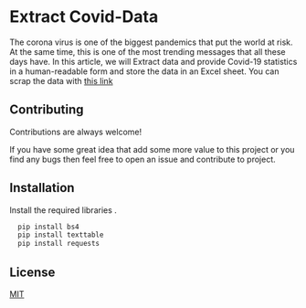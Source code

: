 
# Extract Covid-Data

The corona virus is one of the biggest pandemics that put the world at risk. At the same time, this is one of the most trending messages that all these days have. In this article, we will Extract data and provide Covid-19 statistics in a human-readable form and store the data in an Excel sheet. You can scrap the data with [this link](https://www.worldometers.info/coronavirus/countries-where-coronavirus-has-spread/)


## Contributing

Contributions are always welcome!

If you have some great idea that add some more value to this project or you find any bugs then feel free to open an issue and contribute to project.

  
## Installation 

Install the required libraries .

```bash 
  pip install bs4
  pip install texttable
  pip install requests
```
    
## License

[MIT](https://choosealicense.com/licenses/mit/)

  